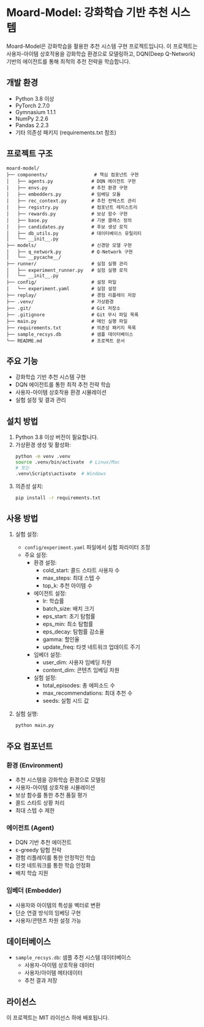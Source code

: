 # Moard-Model: 강화학습 기반 추천 시스템

Moard-Model은 강화학습을 활용한 추천 시스템 구현 프로젝트입니다. 이 프로젝트는 사용자-아이템 상호작용을 강화학습 환경으로 모델링하고, DQN(Deep Q-Network) 기반의 에이전트를 통해 최적의 추천 전략을 학습합니다.

## 개발 환경

- Python 3.8 이상
- PyTorch 2.7.0
- Gymnasium 1.1.1
- NumPy 2.2.6
- Pandas 2.2.3
- 기타 의존성 패키지 (requirements.txt 참조)

## 프로젝트 구조

```
moard-model/
├── components/                 # 핵심 컴포넌트 구현
│   ├── agents.py              # DQN 에이전트 구현
│   ├── envs.py                # 추천 환경 구현
│   ├── embedders.py           # 임베딩 모듈
│   ├── rec_context.py         # 추천 컨텍스트 관리
│   ├── registry.py            # 컴포넌트 레지스트리
│   ├── rewards.py             # 보상 함수 구현
│   ├── base.py                # 기본 클래스 정의
│   ├── candidates.py          # 후보 생성 로직
│   ├── db_utils.py            # 데이터베이스 유틸리티
│   └── __init__.py
├── models/                    # 신경망 모델 구현
│   ├── q_network.py           # Q-Network 구현
│   └── __pycache__/
├── runner/                    # 실험 실행 관리
│   ├── experiment_runner.py   # 실험 실행 로직
│   └── __init__.py
├── config/                    # 설정 파일
│   └── experiment.yaml        # 실험 설정
├── replay/                    # 경험 리플레이 저장
├── .venv/                     # 가상환경
├── .git/                      # Git 저장소
├── .gitignore                 # Git 무시 파일 목록
├── main.py                    # 메인 실행 파일
├── requirements.txt           # 의존성 패키지 목록
├── sample_recsys.db           # 샘플 데이터베이스
└── README.md                  # 프로젝트 문서
```

## 주요 기능

- 강화학습 기반 추천 시스템 구현
- DQN 에이전트를 통한 최적 추천 전략 학습
- 사용자-아이템 상호작용 환경 시뮬레이션
- 실험 설정 및 결과 관리

## 설치 방법

1. Python 3.8 이상 버전이 필요합니다.
2. 가상환경 생성 및 활성화:
   ```bash
   python -m venv .venv
   source .venv/bin/activate  # Linux/Mac
   # 또는
   .venv\Scripts\activate  # Windows
   ```
3. 의존성 설치:
   ```bash
   pip install -r requirements.txt
   ```

## 사용 방법

1. 실험 설정:
   - `config/experiment.yaml` 파일에서 실험 파라미터 조정
   - 주요 설정:
     - 환경 설정:
       - cold_start: 콜드 스타트 사용자 수
       - max_steps: 최대 스텝 수
       - top_k: 추천 아이템 수
     - 에이전트 설정:
       - lr: 학습률
       - batch_size: 배치 크기
       - eps_start: 초기 탐험률
       - eps_min: 최소 탐험률
       - eps_decay: 탐험률 감소율
       - gamma: 할인율
       - update_freq: 타겟 네트워크 업데이트 주기
     - 임베더 설정:
       - user_dim: 사용자 임베딩 차원
       - content_dim: 콘텐츠 임베딩 차원
     - 실험 설정:
       - total_episodes: 총 에피소드 수
       - max_recommendations: 최대 추천 수
       - seeds: 실험 시드 값

2. 실험 실행:
   ```bash
   python main.py
   ```

## 주요 컴포넌트

### 환경 (Environment)
- 추천 시스템을 강화학습 환경으로 모델링
- 사용자-아이템 상호작용 시뮬레이션
- 보상 함수를 통한 추천 품질 평가
- 콜드 스타트 상황 처리
- 최대 스텝 수 제한

### 에이전트 (Agent)
- DQN 기반 추천 에이전트
- ε-greedy 탐험 전략
- 경험 리플레이를 통한 안정적인 학습
- 타겟 네트워크를 통한 학습 안정화
- 배치 학습 지원

### 임베더 (Embedder)
- 사용자와 아이템의 특성을 벡터로 변환
- 단순 연결 방식의 임베딩 구현
- 사용자/콘텐츠 차원 설정 가능

## 데이터베이스

- `sample_recsys.db`: 샘플 추천 시스템 데이터베이스
  - 사용자-아이템 상호작용 데이터
  - 사용자/아이템 메타데이터
  - 추천 결과 저장

## 라이선스

이 프로젝트는 MIT 라이선스 하에 배포됩니다.
